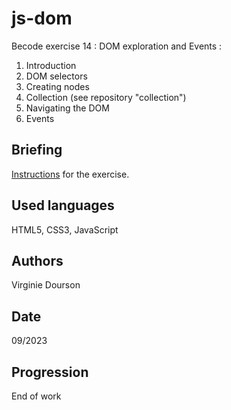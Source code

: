 # js-dom
Becode exercise 14 : DOM exploration and Events :
1. Introduction
2. DOM selectors
3. Creating nodes
4. Collection (see repository "collection")
5. Navigating the DOM
6. Events

## Briefing
[Instructions](https://github.com/becodeorg/CRL-KELLER-6/tree/main/1.TRAIL/2.The-Hill/1.DOM) for the exercise.

## Used languages
HTML5, CSS3, JavaScript

## Authors
Virginie Dourson

## Date
09/2023

## Progression
End of work
